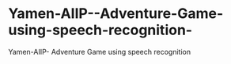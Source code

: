 # Yamen-AIIP--Adventure-Game-using-speech-recognition-
Yamen-AIIP- Adventure Game using speech recognition 

